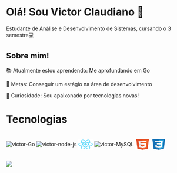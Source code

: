 # Olá! Sou Victor Claudiano 👋
<p>Estudante de Análise e Desenvolvimento de Sistemas, cursando o 3 semestre💻</p>

<h2>Sobre mim!</h2>
<p>📚 Atualmente estou aprendendo: Me aprofundando em Go</p>
<p>🎯 Metas: Conseguir um estágio na área de desenvolvimento </p>
<p>🎲 Curiosidade: Sou apaixonado por tecnologias novas!</p>



<h1>Tecnologias</h1>
<div style="display: inline_block"><br>
  <img align="center" alt="victor-Go" height="30" width="40" src="https://cdn.jsdelivr.net/gh/devicons/devicon@latest/icons/go/go-original-wordmark.svg">
  <img align="center" alt="victor-node-js" height="30" width="40" src="https://cdn.jsdelivr.net/gh/devicons/devicon@latest/icons/nodejs/nodejs-original-wordmark.svg">
  <img align="center" alt="victor-React" height="30" width="40" src="https://raw.githubusercontent.com/devicons/devicon/master/icons/react/react-original.svg">
  <img align="center" alt="victor-MySQL" height="30" width="40" src="https://cdn.jsdelivr.net/gh/devicons/devicon@latest/icons/mysql/mysql-original-wordmark.svg">
  <img align="center" alt="victor-HTML" height="30" width="40" src="https://raw.githubusercontent.com/devicons/devicon/master/icons/html5/html5-original.svg">
  <img align="center" alt="victor-CSS" height="30" width="40" src="https://raw.githubusercontent.com/devicons/devicon/master/icons/css3/css3-original.svg">
  
         
</div>

          
          
          
  ##
 
<div> 
  <a href="https://www.linkedin.com/in/victorclaudiano" target="_blank"><img src="https://img.shields.io/badge/-LinkedIn-%230077B5?style=for-the-badge&logo=linkedin&logoColor=white" target="_blank"></a> 
</div>
